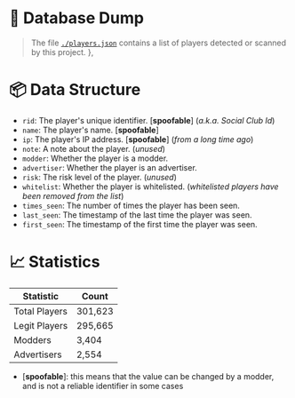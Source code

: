 # 📍 Database Dump
> The file [`./players.json`](./players.json) contains a list of players detected or scanned by this project.
},

# 📦 Data Structure

- `rid`: The player's unique identifier. [**spoofable**] (*a.k.a. Social Club Id*) 
- `name`: The player's name. [**spoofable**]
- `ip`: The player's IP address. [**spoofable**] (*from a long time ago*)
- `note`: A note about the player. (*unused*)
- `modder`: Whether the player is a modder. 
- `advertiser`: Whether the player is an advertiser.
- `risk`: The risk level of the player. (*unused*)
- `whitelist`: Whether the player is whitelisted. (*whitelisted players have been removed from the list*)
- `times_seen`: The number of times the player has been seen.
- `last_seen`: The timestamp of the last time the player was seen.
- `first_seen`: The timestamp of the first time the player was seen.

# 📈 Statistics

| Statistic       | Count   |
|-----------------|---------|
| Total Players   | 301,623 |
| Legit Players   | 295,665 |
| Modders         | 3,404   |
| Advertisers     | 2,554   |

* [**spoofable**]: this means that the value can be changed by a modder, and is not a reliable identifier in some cases